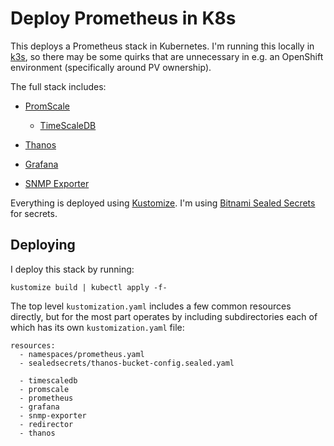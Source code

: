 # Deploy Prometheus in K8s

This deploys a Prometheus stack in Kubernetes. I'm running this
locally in [k3s](https://k3s.io/), so there may be some quirks that
are unnecessary in e.g. an OpenShift environment (specifically around
PV ownership).

The full stack includes:

- [PromScale](https://github.com/timescale/promscale)
  - [TimeScaleDB](https://www.timescale.com/)

- [Thanos](https://thanos.io/)

- [Grafana](https://grafana.com/)

- [SNMP Exporter](https://github.com/prometheus/snmp_exporter)

Everything is deployed using [Kustomize](https://kustomize.io). I'm
  using [Bitnami Sealed
  Secrets](https://github.com/bitnami-labs/sealed-secrets) for
  secrets.

## Deploying

I deploy this stack by running:

```
kustomize build | kubectl apply -f-
```

The top level `kustomization.yaml` includes a few common resources
directly, but for the most part operates by including subdirectories
each of which has its own `kustomization.yaml` file:

```
resources:
  - namespaces/prometheus.yaml
  - sealedsecrets/thanos-bucket-config.sealed.yaml

  - timescaledb
  - promscale
  - prometheus
  - grafana
  - snmp-exporter
  - redirector
  - thanos
```
